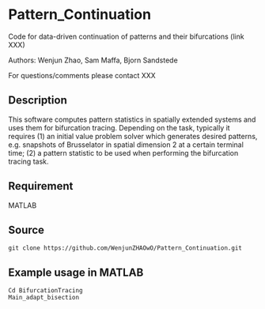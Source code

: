 # Pattern_Continuation

Code for data-driven continuation of patterns and their bifurcations (link XXX)

Authors: Wenjun Zhao, Sam Maffa, Bjorn Sandstede

For questions/comments please contact XXX

## Description

This software computes pattern statistics in spatially extended systems and uses them for bifurcation tracing. Depending on the task, typically it requires (1) an initial value problem solver which generates desired patterns, e.g. snapshots of Brusselator in spatial dimension 2 at a certain terminal time; (2) a pattern statistic to be used when performing the bifurcation tracing task.

## Requirement

MATLAB

## Source

```
git clone https://github.com/WenjunZHAOwO/Pattern_Continuation.git
```

## Example usage in MATLAB

```
Cd BifurcationTracing
Main_adapt_bisection
```



